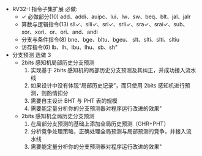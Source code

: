 - RV32-I 指令子集扩展 必做:
    - ✓ 必做部分(10) add、addi、auipc、lui、lw、sw、beq、blt、jal、jalr
    - 算数与逻辑指令(13) sll✓、slli✓、srl✓、srli✓、sra✓、srai✓、sub、xor、xori、or、ori、and、andi
    - 分支与条件指令(8) bne、bge、bltu、bgeu、 slt、slti、slti、sltiu
    - 访存指令(6) lb、lh、lbu、lhu、sb、sh"
- 分支预测 选做 3
    - 2bits 感知机局部历史分支预测
        1. 实现基于 2bits 感知机的局部历史分支预测及其纠正，并成功接入流水线
        2. 如果设计中没有体现“局部历史记录”，而只使用 2bits 感知机进行预测，则酌情扣分
        3. 需要自主设计 BHT 与 PHT 表的规模
        4. 需要能定量分析你的分支预测器对程序运行改进的效果"
    - 2bits 感知机全局历史分支预测
        1. 在局部分支预测的基础上添加全局历史预测（GHR+PHT）
        2. 分析竞争处理策略，正确处理全局预测与局部预测的竞争，并接入流水线
        3. 需要能定量分析你的分支预测器对程序运行改进的效果"

